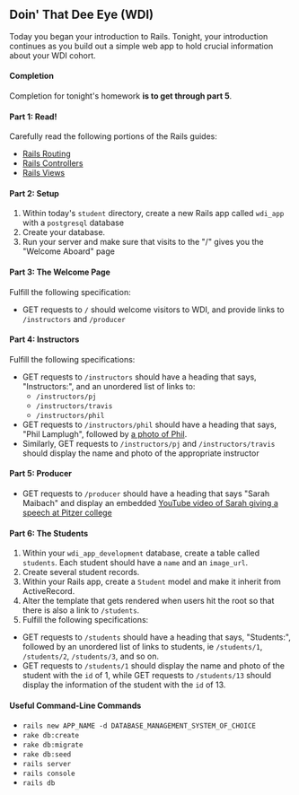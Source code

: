 ## Doin' That Dee Eye (WDI)

Today you began your introduction to Rails. Tonight, your introduction continues as you build out a simple web app to hold crucial information about your WDI cohort.

#### Completion

Completion for tonight's homework __is to get through part 5__.

#### Part 1: Read!

Carefully read the following portions of the Rails guides:
- [Rails Routing](http://guides.rubyonrails.org/routing.html)
- [Rails Controllers](http://guides.rubyonrails.org/action_controller_overview.html)
- [Rails Views](http://guides.rubyonrails.org/action_view_overview.html)

#### Part 2: Setup

1. Within today's `student` directory, create a new Rails app called `wdi_app` with a `postgresql` database
2. Create your database.
3. Run your server and make sure that visits to the "/" gives you the "Welcome Aboard" page

#### Part 3: The Welcome Page

Fulfill the following specification:

  - GET requests to `/` should welcome visitors to WDI, and provide links to `/instructors` and `/producer`

#### Part 4: Instructors

Fulfill the following specifications:
  - GET requests to `/instructors` should have a heading that says, "Instructors:", and an unordered list of links to:
    - `/instructors/pj` 
    - `/instructors/travis` 
    - `/instructors/phil` 
  - GET requests to `/instructors/phil` should have a heading that says, "Phil Lamplugh", followed by [a photo of Phil](https://ga-core-production-herokuapp-com.global.ssl.fastly.net/assets/education/web-development-immersive/people/NYC-Phil-Lamplugh-53fc8ba1b22bdcca048cac54fcee7cc2.jpg).
  - Similarly, GET requests to `/instructors/pj` and `/instructors/travis` should display the name and photo of the appropriate instructor
  
#### Part 5: Producer

  - GET requests to `/producer` should have a heading that says "Sarah Maibach" and display an embedded [YouTube video of Sarah giving a speech at Pitzer college](https://www.youtube.com/watch?v=eRiG9sd7Bcs)

#### Part 6: The Students 

1. Within your `wdi_app_development` database, create a table called `students`. Each student should have a `name` and an `image_url`.
1. Create several student records.
1. Within your Rails app, create a `Student` model and make it inherit from ActiveRecord.
1. Alter the template that gets rendered when users hit the root so that there is also a link to `/students`.
1. Fulfill the following specifications:
  -  GET requests to `/students` should have a heading that says, "Students:", followed by an unordered list of links to students, ie `/students/1`, `/students/2`, `/students/3`, and so on.
  - GET requests to `/students/1` should display the name and photo of the student with the `id` of 1, while GET requests to `/students/13` should display the information of the student with the `id` of 13.

#### Useful Command-Line Commands

- `rails new APP_NAME -d DATABASE_MANAGEMENT_SYSTEM_OF_CHOICE`
- `rake db:create`
- `rake db:migrate`
- `rake db:seed`
- `rails server`
- `rails console`
- `rails db`
